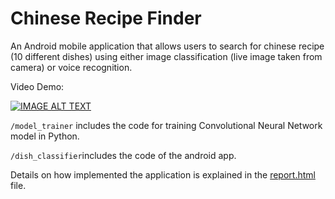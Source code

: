 # Chinese Recipe Finder

An Android mobile application that allows users to search for chinese recipe (10 different dishes) using either image classification (live image taken from camera) or voice recognition.

Video Demo:

[![IMAGE ALT TEXT](https://img.youtube.com/vi/LuemwVGVSmA/0.jpg)](https://www.youtube.com/embed/LuemwVGVSmA)

``/model_trainer`` includes the code for training Convolutional Neural Network model in Python. 

``/dish_classifier``includes the code of the android app.

Details on how implemented the application is explained in the [report.html]() file.
